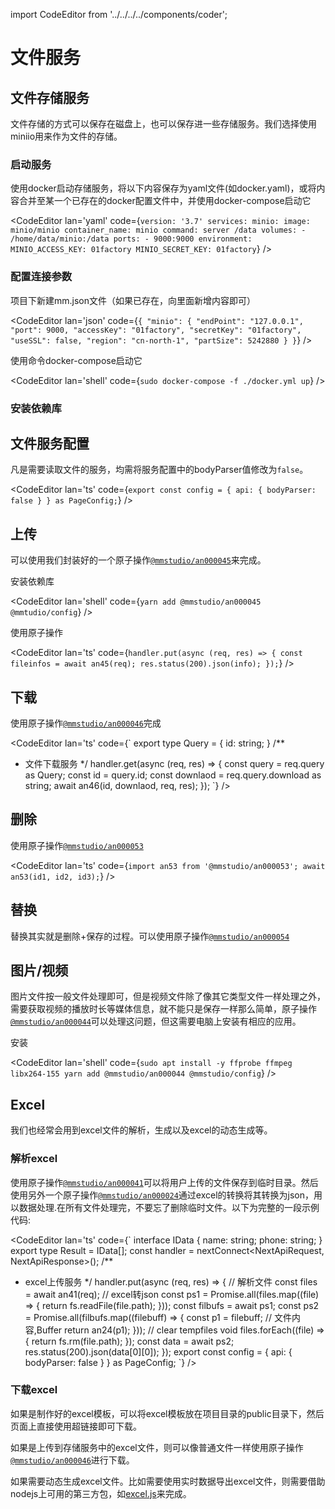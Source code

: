 import CodeEditor from '../../../../components/coder';

# 文件服务

## 文件存储服务

文件存储的方式可以保存在磁盘上，也可以保存进一些存储服务。我们选择使用miniio用来作为文件的存储。

### 启动服务

使用docker启动存储服务，将以下内容保存为yaml文件(如docker.yaml)，或将内容合并至某一个已存在的docker配置文件中，并使用docker-compose启动它

<CodeEditor lan='yaml' code={`
version: '3.7'
services:
  minio:
    image: minio/minio
    container_name: minio
    command: server /data
    volumes:
      - /home/data/minio:/data
    ports:
      - 9000:9000
    environment:
      MINIO_ACCESS_KEY: 01factory
      MINIO_SECRET_KEY: 01factory
`} />

### 配置连接参数

项目下新建mm.json文件（如果已存在，向里面新增内容即可）

<CodeEditor lan='json' code={`
{
	"minio": {
		"endPoint": "127.0.0.1",
		"port": 9000,
		"accessKey": "01factory",
		"secretKey": "01factory",
		"useSSL": false,
		"region": "cn-north-1",
		"partSize": 5242880
	}
}
`} />

使用命令docker-compose启动它

<CodeEditor lan='shell' code={`
sudo docker-compose -f ./docker.yml up
`} />

### 安装依赖库

## 文件服务配置

凡是需要读取文件的服务，均需将服务配置中的bodyParser值修改为`false`。

<CodeEditor lan='ts' code={`
export const config = {
	api: {
		bodyParser: false
	}
} as PageConfig;
`} />

## 上传

可以使用我们封装好的一个原子操作[`@mmstudio/an000045`](https://www.npmjs.com/package/@mmstudio/an000045)来完成。

安装依赖库

<CodeEditor lan='shell' code={`
yarn add @mmstudio/an000045 @mmtudio/config
`} />

使用原子操作

<CodeEditor lan='ts' code={`
handler.put(async (req, res) => {
	const fileinfos = await an45(req);
	res.status(200).json(info);
});
`} />

## 下载

使用原子操作[`@mmstudio/an000046`](https://www.npmjs.com/package/@mmstudio/an000046)完成

<CodeEditor lan='ts' code={`
export type Query = {
	id: string;
}
/**
 * 文件下载服务
 */
handler.get(async (req, res) => {
	const query = req.query as Query;
	const id = query.id;
	const downlaod = req.query.download as string;
	await an46(id, downlaod, req, res);
});
`} />

## 删除

使用原子操作[`@mmstudio/an000053`](https://www.npmjs.com/package/@mmstudio/an000053)

<CodeEditor lan='ts' code={`
import an53 from '@mmstudio/an000053';
await an53(id1, id2, id3);
`} />

## 替换

替换其实就是删除+保存的过程。可以使用原子操作[`@mmstudio/an000054`](https://www.npmjs.com/package/@mmstudio/an000054)

## 图片/视频

图片文件按一般文件处理即可，但是视频文件除了像其它类型文件一样处理之外，需要获取视频的播放时长等媒体信息，就不能只是保存一样那么简单，原子操作[`@mmstudio/an000044`](https://www.npmjs.com/package/@mmstudio/an000044)可以处理这问题，但这需要电脑上安装有相应的应用。

安装

<CodeEditor lan='shell' code={`
sudo apt install -y ffprobe ffmpeg libx264-155
yarn add @mmstudio/an000044 @mmstudio/config
`} />

## Excel

我们也经常会用到excel文件的解析，生成以及excel的动态生成等。

### 解析excel

使用原子操作[`@mmstudio/an000041`](https://www.npmjs.com/package/@mmstudio/an000041)可以将用户上传的文件保存到临时目录。然后使用另外一个原子操作[`@mmstudio/an000024`](https://www.npmjs.com/package/@mmstudio/an000024)通过excel的转换将其转换为json，用以数据处理.在所有文件处理完，不要忘了删除临时文件。以下为完整的一段示例代码:

<CodeEditor lan='ts' code={`
interface IData {
	name: string;
	phone: string;
}
export type Result = IData[];
const handler = nextConnect<NextApiRequest, NextApiResponse<Result>>();
/**
 * excel上传服务
 */
handler.put(async (req, res) => {
	// 解析文件
	const files = await an41(req);
	// excel转json
	const ps1 = Promise.all(files.map((file) => {
		return fs.readFile(file.path);
	}));
	const filbufs = await ps1;
	const ps2 = Promise.all(filbufs.map((filebuff) => {
		const p1 = filebuff;	// 文件内容,Buffer
		return an24<IData>(p1);
	}));
	// clear tempfiles
	void files.forEach((file) => {
		return fs.rm(file.path);
	});
	const data = await ps2;
	res.status(200).json(data[0][0]);
});
export const config = {
	api: {
		bodyParser: false
	}
} as PageConfig;
`} />

### 下载excel

如果是制作好的excel模板，可以将excel模板放在项目目录的public目录下，然后页面上直接使用超链接即可下载。

如果是上传到存储服务中的excel文件，则可以像普通文件一样使用原子操作[`@mmstudio/an000046`](https://www.npmjs.com/package/@mmstudio/an000046)进行下载。

如果需要动态生成excel文件。比如需要使用实时数据导出excel文件，则需要借助nodejs上可用的第三方包，如[excel.js](https://www.npmjs.com/package/exceljs)来完成。
